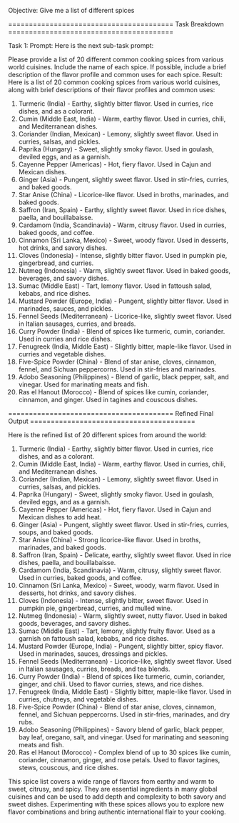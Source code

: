 Objective: Give me a list of different spices

======================================== Task Breakdown ========================================

Task 1:
Prompt: Here is the next sub-task prompt:

Please provide a list of 20 different common cooking spices from various world cuisines. Include the name of each spice. If possible, include a brief description of the flavor profile and common uses for each spice.
Result: Here is a list of 20 common cooking spices from various world cuisines, along with brief descriptions of their flavor profiles and common uses:

1. Turmeric (India) - Earthy, slightly bitter flavor. Used in curries, rice dishes, and as a colorant.
2. Cumin (Middle East, India) - Warm, earthy flavor. Used in curries, chili, and Mediterranean dishes.
3. Coriander (Indian, Mexican) - Lemony, slightly sweet flavor. Used in curries, salsas, and pickles.
4. Paprika (Hungary) - Sweet, slightly smoky flavor. Used in goulash, deviled eggs, and as a garnish.
5. Cayenne Pepper (Americas) - Hot, fiery flavor. Used in Cajun and Mexican dishes.
6. Ginger (Asia) - Pungent, slightly sweet flavor. Used in stir-fries, curries, and baked goods.
7. Star Anise (China) - Licorice-like flavor. Used in broths, marinades, and baked goods.
8. Saffron (Iran, Spain) - Earthy, slightly sweet flavor. Used in rice dishes, paella, and bouillabaisse.
9. Cardamom (India, Scandinavia) - Warm, citrusy flavor. Used in curries, baked goods, and coffee.
10. Cinnamon (Sri Lanka, Mexico) - Sweet, woody flavor. Used in desserts, hot drinks, and savory dishes.
11. Cloves (Indonesia) - Intense, slightly bitter flavor. Used in pumpkin pie, gingerbread, and curries.
12. Nutmeg (Indonesia) - Warm, slightly sweet flavor. Used in baked goods, beverages, and savory dishes.
13. Sumac (Middle East) - Tart, lemony flavor. Used in fattoush salad, kebabs, and rice dishes.
14. Mustard Powder (Europe, India) - Pungent, slightly bitter flavor. Used in marinades, sauces, and pickles.
15. Fennel Seeds (Mediterranean) - Licorice-like, slightly sweet flavor. Used in Italian sausages, curries, and breads.
16. Curry Powder (India) - Blend of spices like turmeric, cumin, coriander. Used in curries and rice dishes.
17. Fenugreek (India, Middle East) - Slightly bitter, maple-like flavor. Used in curries and vegetable dishes.
18. Five-Spice Powder (China) - Blend of star anise, cloves, cinnamon, fennel, and Sichuan peppercorns. Used in stir-fries and marinades.
19. Adobo Seasoning (Philippines) - Blend of garlic, black pepper, salt, and vinegar. Used for marinating meats and fish.
20. Ras el Hanout (Morocco) - Blend of spices like cumin, coriander, cinnamon, and ginger. Used in tagines and couscous dishes.

======================================== Refined Final Output ========================================

Here is the refined list of 20 different spices from around the world:

1. Turmeric (India) - Earthy, slightly bitter flavor. Used in curries, rice dishes, and as a colorant.
2. Cumin (Middle East, India) - Warm, earthy flavor. Used in curries, chili, and Mediterranean dishes. 
3. Coriander (Indian, Mexican) - Lemony, slightly sweet flavor. Used in curries, salsas, and pickles.
4. Paprika (Hungary) - Sweet, slightly smoky flavor. Used in goulash, deviled eggs, and as a garnish.
5. Cayenne Pepper (Americas) - Hot, fiery flavor. Used in Cajun and Mexican dishes to add heat.
6. Ginger (Asia) - Pungent, slightly sweet flavor. Used in stir-fries, curries, soups, and baked goods.
7. Star Anise (China) - Strong licorice-like flavor. Used in broths, marinades, and baked goods. 
8. Saffron (Iran, Spain) - Delicate, earthy, slightly sweet flavor. Used in rice dishes, paella, and bouillabaisse.
9. Cardamom (India, Scandinavia) - Warm, citrusy, slightly sweet flavor. Used in curries, baked goods, and coffee.
10. Cinnamon (Sri Lanka, Mexico) - Sweet, woody, warm flavor. Used in desserts, hot drinks, and savory dishes.
11. Cloves (Indonesia) - Intense, slightly bitter, sweet flavor. Used in pumpkin pie, gingerbread, curries, and mulled wine.
12. Nutmeg (Indonesia) - Warm, slightly sweet, nutty flavor. Used in baked goods, beverages, and savory dishes.
13. Sumac (Middle East) - Tart, lemony, slightly fruity flavor. Used as a garnish on fattoush salad, kebabs, and rice dishes.
14. Mustard Powder (Europe, India) - Pungent, slightly bitter, spicy flavor. Used in marinades, sauces, dressings and pickles.
15. Fennel Seeds (Mediterranean) - Licorice-like, slightly sweet flavor. Used in Italian sausages, curries, breads, and tea blends.
16. Curry Powder (India) - Blend of spices like turmeric, cumin, coriander, ginger, and chili. Used to flavor curries, stews, and rice dishes.
17. Fenugreek (India, Middle East) - Slightly bitter, maple-like flavor. Used in curries, chutneys, and vegetable dishes.
18. Five-Spice Powder (China) - Blend of star anise, cloves, cinnamon, fennel, and Sichuan peppercorns. Used in stir-fries, marinades, and dry rubs. 
19. Adobo Seasoning (Philippines) - Savory blend of garlic, black pepper, bay leaf, oregano, salt, and vinegar. Used for marinating and seasoning meats and fish.
20. Ras el Hanout (Morocco) - Complex blend of up to 30 spices like cumin, coriander, cinnamon, ginger, and rose petals. Used to flavor tagines, stews, couscous, and rice dishes.

This spice list covers a wide range of flavors from earthy and warm to sweet, citrusy, and spicy. They are essential ingredients in many global cuisines and can be used to add depth and complexity to both savory and sweet dishes. Experimenting with these spices allows you to explore new flavor combinations and bring authentic international flair to your cooking.